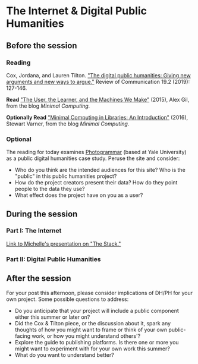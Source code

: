 # The Internet & Digital Public Humanities

## Before the session

### Reading

Cox, Jordana, and Lauren Tilton. ["The digital public humanities: Giving new arguments and new ways to argue."](https://discovery-ebsco-com.proxy.library.cornell.edu/linkprocessor/plink?id=4d593ebf-f86c-33c1-b572-6d055b321337) Review of Communication 19.2 (2019): 127-146.  
  
**Read** ["The User, the Learner, and the Machines We Make"](https://go-dh.github.io/mincomp/thoughts/2015/05/21/user-vs-learner/) (2015), Alex Gil, from the blog *Minimal Computing.*  

**Optionally Read** ["Minimal Computing in Libraries: An Introduction"](https://go-dh.github.io/mincomp/thoughts/2017/01/15/mincomp-libraries-intro/) (2016), Stewart Varner, from the blog *Minimal Computing.*  


### Optional

The reading for today examines [Photogrammar](https://photogrammar.org/maps) (based at Yale University) as a public digital humanities case study. Peruse the site and consider:
* Who do you think are the intended audiences for this site? Who is the "public" in this public humanities project?
* How do the project creators present their data? How do they point people to the data they use?
* What effect does the project have on you as a user? 
  
## During the session  

### Part I: The Internet

[Link to Michelle's presentation on "The Stack."](https://prezi.com/view/KyLPNTtqaHORpCP6K2R6/)  

### Part II: Digital Public Humanities

## After the session 

For your post this afternoon, please consider implications of DH/PH for your own project. Some possible questions to address:  
* Do you anticipate that your project will include a public component either this summer or later on?  
* Did the Cox & Tilton piece, or the discussion about it, spark any thoughts of how you might want to frame or think of your own public-facing work, or how you might understand others'?
* Explore the guide to publishing platforms. Is there one or more you might want to experiment with for your own work this summer? 
* What do you want to understand better? 
